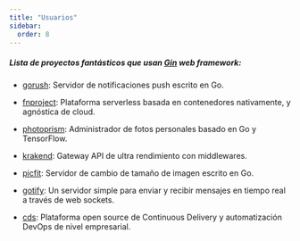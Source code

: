```yaml
---
title: "Usuarios"
sidebar:
  order: 8
---
```


##### Lista de proyectos fantásticos que usan [Gin](https://github.com/gin-gonic/gin) web framework:

* [gorush](https://github.com/appleboy/gorush): Servidor de notificaciones push escrito en Go.

* [fnproject](https://github.com/fnproject/fn): Plataforma serverless basada en contenedores nativamente, y agnóstica de cloud.

* [photoprism](https://github.com/photoprism/photoprism): Administrador de fotos personales basado en Go y TensorFlow.

* [krakend](https://github.com/devopsfaith/krakend): Gateway API de ultra rendimiento con middlewares.

* [picfit](https://github.com/thoas/picfit): Servidor de cambio de tamaño de imagen escrito en Go.

* [gotify](https://github.com/gotify/server): Un servidor simple para enviar y recibir mensajes en tiempo real a través de web sockets.

* [cds](https://github.com/ovh/cds): Plataforma open source de Continuous Delivery y automatización DevOps de nivel empresarial.
